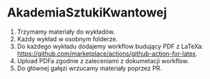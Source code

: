 # AkademiaSztukiKwantowej

1. Trzymamy materiały do wykładów.
2. Każdy wykład w osobnym folderze.
3. Do każdego wykładu dodajemy workflow budujący PDF z LaTeXa: https://github.com/marketplace/actions/github-action-for-latex.
4. Upload PDFa zgodnie z zaleceniami z dokumetacji workflow.
5. Do głównej gałęzi wrzucamy materiały poprzez PR.
